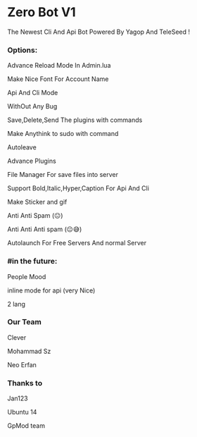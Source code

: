 <h1>Zero Bot V1</h1>

The Newest Cli And Api Bot Powered By Yagop And TeleSeed !

<h3>Options:</h3>

Advance Reload Mode In Admin.lua

Make Nice Font For Account Name

Api And Cli Mode

WithOut Any Bug

Save,Delete,Send The plugins with commands

Make Anythink to sudo with command

Autoleave

Advance Plugins

File Manager For save files into server

Support Bold,Italic,Hyper,Caption For Api And Cli

Make Sticker and gif

Anti Anti Spam (😐)

Anti Anti Anti spam (😐😅)

Autolaunch For Free Servers And normal Server


<h3>#in the future:</h3>

People Mood

inline mode for api (very Nice)

2 lang



<h3>Our Team</h3>

Clever

Mohammad Sz

Neo Erfan

<h3>Thanks to</h3>

Jan123

Ubuntu 14

GpMod team

